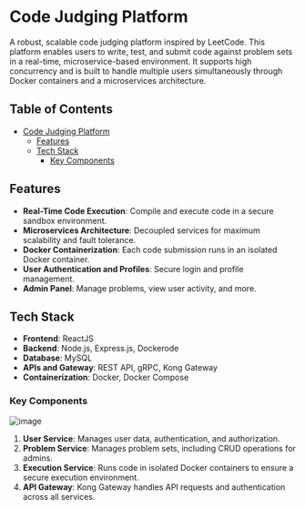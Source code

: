 # Code Judging Platform

A robust, scalable code judging platform inspired by LeetCode. This platform enables users to write, test, and submit code against problem sets in a real-time, microservice-based environment. It supports high concurrency and is built to handle multiple users simultaneously through Docker containers and a microservices architecture.

## Table of Contents

- [Code Judging Platform](#code-judging-platform)
  - [Features](#features)
  - [Tech Stack](#tech-stack)
    - [Key Components](#key-components)

## Features

- **Real-Time Code Execution**: Compile and execute code in a secure sandbox environment.
- **Microservices Architecture**: Decoupled services for maximum scalability and fault tolerance.
- **Docker Containerization**: Each code submission runs in an isolated Docker container.
- **User Authentication and Profiles**: Secure login and profile management.
- **Admin Panel**: Manage problems, view user activity, and more.

## Tech Stack

- **Frontend**: ReactJS
- **Backend**: Node.js, Express.js, Dockerode
- **Database**: MySQL
- **APIs and Gateway**: REST API, gRPC, Kong Gateway
- **Containerization**: Docker, Docker Compose

### Key Components
![image](https://github.com/user-attachments/assets/0bf59a10-48d2-4d5f-b894-9f629f8253a9)

1. **User Service**: Manages user data, authentication, and authorization.
2. **Problem Service**: Manages problem sets, including CRUD operations for admins.
3. **Execution Service**: Runs code in isolated Docker containers to ensure a secure execution environment.
4. **API Gateway**: Kong Gateway handles API requests and authentication across all services.

